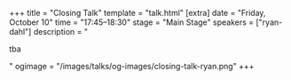 +++
title = "Closing Talk"
template = "talk.html"
[extra]
  date = "Friday, October 10"
  time = "17:45–18:30"
  stage = "Main Stage"
  speakers = ["ryan-dahl"]
  description = "<p>tba</p>"
  ogimage = "/images/talks/og-images/closing-talk-ryan.png"
+++
